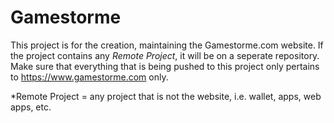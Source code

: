 # Gamestorme
This project is for the creation, maintaining the Gamestorme.com website.
If the project contains any *Remote Project*, it will be on a seperate repository. 
Make sure that everything that is being pushed to this project only pertains to https://www.gamestorme.com only. 

*Remote Project = any project that is not the website, i.e. wallet, apps, web apps, etc.
